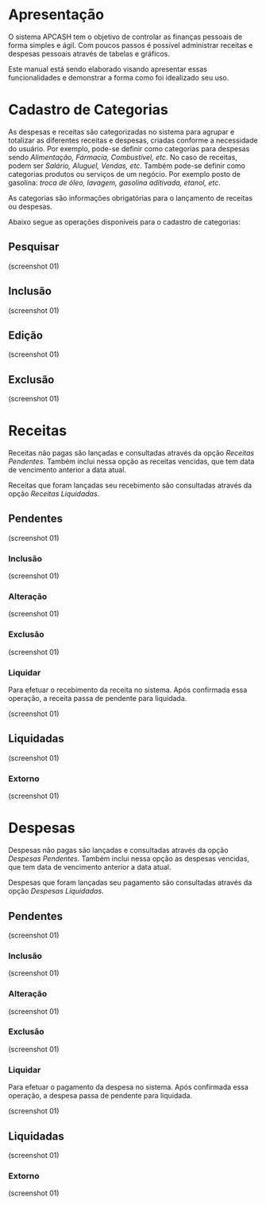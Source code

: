 # Apresentação

O sistema APCASH tem o objetivo de controlar as finanças pessoais de forma simples e ágil. Com poucos passos é possível administrar receitas e despesas pessoais através de tabelas e gráficos.

Este manual está sendo elaborado visando apresentar essas funcionalidades e demonstrar a forma como foi idealizado seu uso.

# Cadastro de Categorias

As despesas e receitas são categorizadas no sistema para agrupar e totalizar as diferentes receitas e despesas, criadas conforme a necessidade do usuário.
Por exemplo, pode-se definir como categorias para despesas sendo *Alimentação, Fármacia, Combustível, etc*. No caso de receitas, podem ser *Salário, Aluguel, Vendas, etc*.
Também pode-se definir como categorias produtos ou serviços de um negócio. Por exemplo posto de gasolina: *troca de óleo, lavagem, gasolina aditivada, etanol, etc*.

As categorias são informações obrigatórias para o lançamento de receitas ou despesas.

Abaixo segue as operações disponíveis para o cadastro de categorias:

## Pesquisar

(screenshot 01)

## Inclusão

(screenshot 01)

## Edição

(screenshot 01)

## Exclusão

(screenshot 01)

# Receitas

Receitas não pagas são lançadas e consultadas através da opção *Receitas Pendentes*. Também inclui nessa opção as receitas vencidas, que tem data de vencimento anterior a data atual.

Receitas que foram lançadas seu recebimento são consultadas através da opção *Receitas Liquidadas*.

## Pendentes

(screenshot 01)

### Inclusão

(screenshot 01)

### Alteração

(screenshot 01)

### Exclusão

(screenshot 01)

### Liquidar

Para efetuar o recebimento da receita no sistema. Após confirmada essa operação, a receita passa de pendente para liquidada.

(screenshot 01)

## Liquidadas

(screenshot 01)

### Extorno

(screenshot 01)

# Despesas

Despesas não pagas são lançadas e consultadas através da opção *Despesas Pendentes*. Também inclui nessa opção as despesas vencidas, que tem data de vencimento anterior a data atual.

Despesas que foram lançadas seu pagamento são consultadas através da opção *Despesas Liquidadas*.

## Pendentes

(screenshot 01)

### Inclusão

(screenshot 01)

### Alteração

(screenshot 01)

### Exclusão

(screenshot 01)

### Liquidar

Para efetuar o pagamento da despesa no sistema. Após confirmada essa operação, a despesa passa de pendente para liquidada.

(screenshot 01)

## Liquidadas

(screenshot 01)

### Extorno

(screenshot 01)
